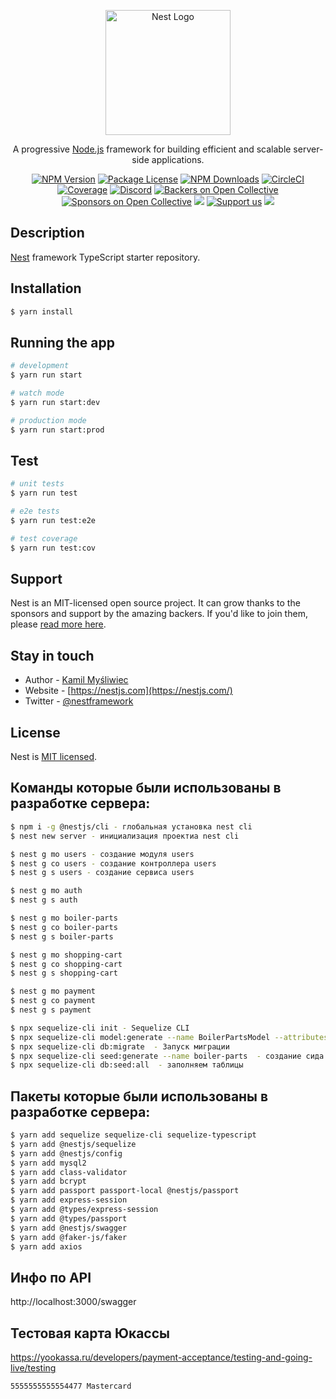 <p align="center">
  <a href="http://nestjs.com/" target="blank"><img src="https://nestjs.com/img/logo-small.svg" width="200" alt="Nest Logo" /></a>
</p>

[circleci-image]: https://img.shields.io/circleci/build/github/nestjs/nest/master?token=abc123def456
[circleci-url]: https://circleci.com/gh/nestjs/nest

  <p align="center">A progressive <a href="http://nodejs.org" target="_blank">Node.js</a> framework for building efficient and scalable server-side applications.</p>
    <p align="center">
<a href="https://www.npmjs.com/~nestjscore" target="_blank"><img src="https://img.shields.io/npm/v/@nestjs/core.svg" alt="NPM Version" /></a>
<a href="https://www.npmjs.com/~nestjscore" target="_blank"><img src="https://img.shields.io/npm/l/@nestjs/core.svg" alt="Package License" /></a>
<a href="https://www.npmjs.com/~nestjscore" target="_blank"><img src="https://img.shields.io/npm/dm/@nestjs/common.svg" alt="NPM Downloads" /></a>
<a href="https://circleci.com/gh/nestjs/nest" target="_blank"><img src="https://img.shields.io/circleci/build/github/nestjs/nest/master" alt="CircleCI" /></a>
<a href="https://coveralls.io/github/nestjs/nest?branch=master" target="_blank"><img src="https://coveralls.io/repos/github/nestjs/nest/badge.svg?branch=master#9" alt="Coverage" /></a>
<a href="https://discord.gg/G7Qnnhy" target="_blank"><img src="https://img.shields.io/badge/discord-online-brightgreen.svg" alt="Discord"/></a>
<a href="https://opencollective.com/nest#backer" target="_blank"><img src="https://opencollective.com/nest/backers/badge.svg" alt="Backers on Open Collective" /></a>
<a href="https://opencollective.com/nest#sponsor" target="_blank"><img src="https://opencollective.com/nest/sponsors/badge.svg" alt="Sponsors on Open Collective" /></a>
  <a href="https://paypal.me/kamilmysliwiec" target="_blank"><img src="https://img.shields.io/badge/Donate-PayPal-ff3f59.svg"/></a>
    <a href="https://opencollective.com/nest#sponsor"  target="_blank"><img src="https://img.shields.io/badge/Support%20us-Open%20Collective-41B883.svg" alt="Support us"></a>
  <a href="https://twitter.com/nestframework" target="_blank"><img src="https://img.shields.io/twitter/follow/nestframework.svg?style=social&label=Follow"></a>
</p>
  <!--[![Backers on Open Collective](https://opencollective.com/nest/backers/badge.svg)](https://opencollective.com/nest#backer)
  [![Sponsors on Open Collective](https://opencollective.com/nest/sponsors/badge.svg)](https://opencollective.com/nest#sponsor)-->

## Description

[Nest](https://github.com/nestjs/nest) framework TypeScript starter repository.

## Installation

```bash
$ yarn install
```

## Running the app

```bash
# development
$ yarn run start

# watch mode
$ yarn run start:dev

# production mode
$ yarn run start:prod
```

## Test

```bash
# unit tests
$ yarn run test

# e2e tests
$ yarn run test:e2e

# test coverage
$ yarn run test:cov
```

## Support

Nest is an MIT-licensed open source project. It can grow thanks to the sponsors and support by the amazing backers. If you'd like to join them, please [read more here](https://docs.nestjs.com/support).

## Stay in touch

- Author - [Kamil Myśliwiec](https://kamilmysliwiec.com)
- Website - [https://nestjs.com](https://nestjs.com/)
- Twitter - [@nestframework](https://twitter.com/nestframework)

## License

Nest is [MIT licensed](LICENSE).


## Команды которые были использованы в разработке сервера:
```bash
$ npm i -g @nestjs/cli - глобальная установка nest cli
$ nest new server - инициализация проектиа nest cli

$ nest g mo users - создание модуля users
$ nest g co users - создание контроллера users
$ nest g s users - создание сервиса users

$ nest g mo auth 
$ nest g s auth 

$ nest g mo boiler-parts 
$ nest g co boiler-parts  
$ nest g s boiler-parts  

$ nest g mo shopping-cart
$ nest g co shopping-cart
$ nest g s shopping-cart

$ nest g mo payment
$ nest g co payment
$ nest g s payment

$ npx sequelize-cli init - Sequelize CLI
$ npx sequelize-cli model:generate --name BoilerPartsModel --attributes name:string  - создаеме модели и миграции
$ npx sequelize-cli db:migrate  - Запуск миграции
$ npx sequelize-cli seed:generate --name boiler-parts  - создание сида для заполнения
$ npx sequelize-cli db:seed:all  - заполняем таблицы
```

## Пакеты которые были использованы в разработке сервера:

```bash
$ yarn add sequelize sequelize-cli sequelize-typescript
$ yarn add @nestjs/sequelize
$ yarn add @nestjs/config
$ yarn add mysql2
$ yarn add class-validator
$ yarn add bcrypt
$ yarn add passport passport-local @nestjs/passport
$ yarn add express-session
$ yarn add @types/express-session
$ yarn add @types/passport
$ yarn add @nestjs/swagger
$ yarn add @faker-js/faker
$ yarn add axios

```


## Инфо по API

http://localhost:3000/swagger


## Тестовая карта Юкассы
https://yookassa.ru/developers/payment-acceptance/testing-and-going-live/testing

```5555555555554477	Mastercard```


